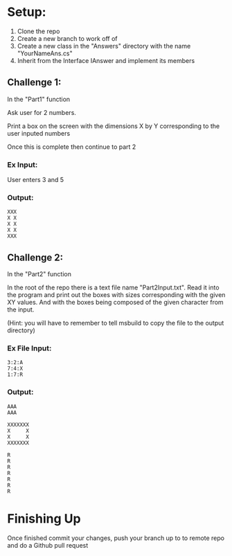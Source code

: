 # Setup: 
1. Clone the repo
2. Create a new branch to work off of
3. Create a new class in the "Answers" directory with the name "YourNameAns.cs"
4. Inherit from the Interface IAnswer and implement its members

## Challenge 1: 

In the "Part1" function

Ask user for 2 numbers.

Print a box on the screen with the dimensions X by Y corresponding to the user inputed numbers 

Once this is complete then continue to part 2

### Ex Input:

User enters 3 and 5

### Output:

    XXX
    X X
    X X
    X X
    XXX

## Challenge 2:

In the "Part2" function

In the root of the repo there is a text file name "Part2Input.txt". Read it into the program and print out the boxes with sizes corresponding with the given XY values. And with the boxes being composed of the given character from the input.

(Hint: you will have to remember to tell msbuild to copy the file to the output directory)

### Ex File Input:

    3:2:A
    7:4:X
    1:7:R

### Output:

    AAA
    AAA

    XXXXXXX
    X     X
    X     X
    XXXXXXX

    R
    R
    R
    R
    R
    R
    R


# Finishing Up

Once finished commit your changes, push your branch up to to remote repo and do a Github pull request
